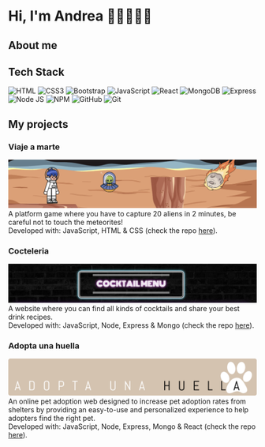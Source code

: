 # Hi, I'm Andrea 👋🏻👩🏻‍💻

## About me

## Tech Stack

![HTML](https://img.shields.io/badge/HTML5-E34F26?style=for-the-badge&logo=html5&logoColor=white)
![CSS3](https://img.shields.io/badge/CSS3-1572B6?style=for-the-badge&logo=css3&logoColor=white)
![Bootstrap](https://img.shields.io/badge/Bootstrap-563D7C?style=for-the-badge&logo=bootstrap&logoColor=white)
![JavaScript](https://img.shields.io/badge/JavaScript-323330?style=for-the-badge&logo=javascript&logoColor=F7DF1E)
![React](https://img.shields.io/badge/React-20232A?style=for-the-badge&logo=react&logoColor=61DAFB)
![MongoDB](https://img.shields.io/badge/MongoDB-4EA94B?style=for-the-badge&logo=mongodb&logoColor=white)
![Express](https://img.shields.io/badge/Express.js-000000?style=for-the-badge&logo=express&logoColor=white)
![Node JS](https://img.shields.io/badge/Node.js-339933?style=for-the-badge&logo=nodedotjs&logoColor=white)
![NPM](https://img.shields.io/badge/npm-CB3837?style=for-the-badge&logo=npm&logoColor=white)
![GitHub](https://img.shields.io/badge/GitHub-100000?style=for-the-badge&logo=github&logoColor=white)
![Git](https://img.shields.io/badge/git-%23F05033.svg?style=for-the-badge&logo=git&logoColor=white)

## My projects

### Viaje a marte

<a href="https://andreaalarcon99.github.io/juegoPlataformas/"><img src="./pictures/viajeamarte.png" alt="Viaje a Marte" /></a><br />
A platform game where you have to capture 20 aliens in 2 minutes, be careful not to touch the meteorites!<br />
Developed with: JavaScript, HTML & CSS (check the repo <a href="https://github.com/AndreaAlarcon99/juegoPlataformas">here</a>).

### Cocteleria

<a href="https://cocteleria.herokuapp.com/"><img src="./pictures/cocteleria.png" alt="Cocteleria" /></a><br />
A website where you can find all kinds of cocktails and share your best drink recipes.<br />
Developed with: JavaScript, Node, Express & Mongo (check the repo <a href="https://github.com/AndreaAlarcon99/Proyecto-de-BackEnd/tree/main/cocteleria">here</a>).

### Adopta una huella

<a href="https://adopta-una-huella.netlify.app/"><img src="./pictures/Huella.png" alt="Adopta una Huella" /></a><br />
An online pet adoption web designed to increase pet adoption rates from shelters by providing an easy-to-use and personalized experience to help adopters find the right pet.<br />
Developed with: JavaScript, Node, Express, Mongo & React (check the repo <a href="https://github.com/AndreaAlarcon99/adopta-una-huella-FRONT">here</a>).

